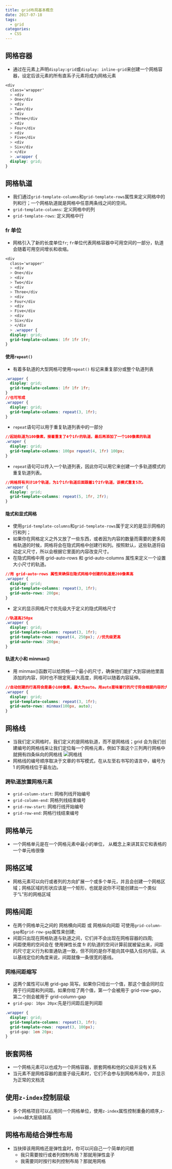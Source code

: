 ```yaml
---
title: grid布局基本概念
date: 2017-07-18
tags:
  - grid
categories:
  - CSS
---
```


## 网格容器

- 通过在元素上声明`display:grid`或`display: inline-grid`来创建一个网格容器，设定后该元素的所有直系子元素将成为网格元素

```css
<div
  class='wrapper'
  > <div
  > One</div
  > <div
  > Two</div
  > <div
  > Three</div
  > <div
  > Four</div
  > <div
  > Five</div
  > <div
  > Six</div
  > </div
  > .wrapper {
  display: grid;
}
```

## 网格轨道

- 我们通过`grid-template-columns`和`grid-template-rows`属性来定义网格中的列和行；一个网格轨道就是网格中任意两条线之间的空间。
- `grid-template-columns`: 定义网格中的列
- `grid-template-rows`: 定义网格中行

### fr 单位

- 网格引入了新的长度单位`fr`; `fr`单位代表网格容器中可用空间的一部分，轨道会随着可用空间增长和收缩。

```css
<div
  class='wrapper'
  > <div
  > One</div
  > <div
  > Two</div
  > <div
  > Three</div
  > <div
  > Four</div
  > <div
  > Five</div
  > <div
  > Six</div
  > </div
  > .wrapper {
  display: grid;
  grid-template-columns: 1fr 1fr 1fr;
}
```

#### 使用`repeat()`

- 有着多轨道的大型网格可使用`repeat()` 标记来重复部分或整个轨道列表

```css
.wrapper {
  display: grid;
  grid-template-columns: 1fr 1fr 1fr;
}
//也可写成
.wrapper {
  display: grid;
  grid-template-columns: repeat(3, 1fr);
}
```

- `repeat`语句可以用于重复轨道列表中的一部分

```css
//起始轨道为100像素，接着重复了4个1fr的轨道，最后再添加了一个100像素的轨道
.wraper {
  display: grid;
  grid-template-columns: 100px repeat(4, 1fr) 100px;
}
```

- `repeat`语句可以传入一个轨道列表，因此你可以用它来创建一个多轨道模式的重复轨道列表。

```css
//网格将有共计10个轨道，为1个1fr轨道后面跟着1个2fr轨道，该模式重复5次。
.wrapper {
  display: grid;
  grid-template-columns: repeat(5, 1fr, 2fr);
}
```

#### 隐式和显式网格

- 使用`grid-template-columns`和`grid-template-rows`属于定义的是显示网格的行和列；
- 如果你在网格定义之外又放了一些东西，或者因为内容的数量而需要的更多网格轨道的时候，网格将会在隐式网格中创建行和列。按照默认，这些轨道将自动定义尺寸，所以会根据它里面的内容改变尺寸。
- 在隐式网格中用 grid-auto-rows 和 grid-auto-columns 属性来定义一个设置大小尺寸的轨道。

```css
//用 grid-auto-rows 属性来确保在隐式网格中创建的轨道是200像素高
.wrapper {
  display: grid;
  grid-template-columns: repeat(3, 1fr);
  grid-auto-rows: 200px;
}
```

- 定义的显示网格尺寸优先级大于定义的隐式网格尺寸

```css
//轨道高250px
.wrapper {
  display: grid;
  grid-template-columns: repeat(3, 1fr);
  grid-template-rows: repeat(4, 250px); //优先级更高
  grid-auto-rows: 200px;
}
```

#### 轨道大小和 minmax()

- 用 minmax()函数可以给网格一个最小的尺寸，确保他们能扩大到容纳他里面添加的内容，同时也不限定死最大高度，网格可以随着内容延伸。

```css
//自动创建的行高将会是最小100像素，最大为auto。用auto意味着行的尺寸将会根据内容的大小来自动变换：根据本行中最高的单元，把空间扩展到足够容纳该单元。
.wrapper {
  display: grid;
  grid-template-columns: repeat(3, 1fr);
  grid-auto-rows: minmax(100px, auto);
}
```

## 网格线

- 当我们定义网格时，我们定义的是网格轨道，而不是网格线；grid 会为我们创建编号的网格线来让我们定位每一个网格元素，例如下面这个三列两行网格中就拥有四条纵向的网格线
  ![网格线](http://ojvil4eq9.bkt.clouddn.com/18-7-12/17853921.jpg)
- 网格线的编号顺序取决于文章的书写模式，在从左至右书写的语言中，编号为 1 的网格线位于最左边。

### 跨轨道放置网格元素

- `grid-column-start`: 网格列线开始编号
- `grid-column-end`: 网格列线结束编号
- `grid-row-start`: 网格行线开始编号
- `grid-row-end`: 网格行线结束编号

## 网格单元

- 一个网格单元是在一个网格元素中最小的单位， 从概念上来讲其实它和表格的一个单元格很像

## 网格区域

- 网格元素可以向行或者列的方向扩展一个或多个单元，并且会创建一个网格区域；网格区域的形状应该是一个矩形，也就是说你不可能创建出一个类似于“L”形的网格区域

## 网格间距

- 在两个网格单元之间的 网格横向间距 或 网格纵向间距 可使用`grid-column-gap`和`grid-row-gap`属性来创建;
- 间距只出现在网格轨道与轨道之间，它们并不会出现在网格容器的四周;
- 间距使用的空间会在 使用弹性长度 fr 的轨道的空间计算前就被留出来，间距的尺寸定义行为和普通轨道一致，但不同的是你不能向其中插入任何内容。从以基线定位的角度来说，间距就像一条很宽的基线。

### 网格间距缩写

- 这两个属性可以用 grid-gap 简写。如果你只给出一个值，那这个值会同时应用于行间距和列间距。如果你给了两个值，第一个会被用于 grid-row-gap，第二个则会被用于 grid-column-gap
- `grid-gap: 10px 20px`:先是行间距后是列间距

```css
.wrapper {
  display: grid;
  grid-template-columns: repeat(3, 1fr);
  grid-template-rows: repeat(3, 100px);
  grid-gap: 1em 20px;
}
```

## 嵌套网格

- 一个网格元素可以也成为一个网格容器，嵌套网格和他的父级并没有关系
- 当元素不是网格容器的直接子级元素时，它们不会参与到网格布局中，并显示为正常的文档流

## 使用`z-index`控制层级

- 多个网格项目可以占用同一个网格单位，使用`z-index`属性控制重叠的顺序,`z-index`越大层级越高

## 网格布局结合弹性布局

- 当抉择该用网格还是弹性盒时，你可以问自己一个简单的问题
  - 我只需要按行或者列控制布局？那就用弹性盒子
  - 我需要同时按行和列控制布局？那就用网格
